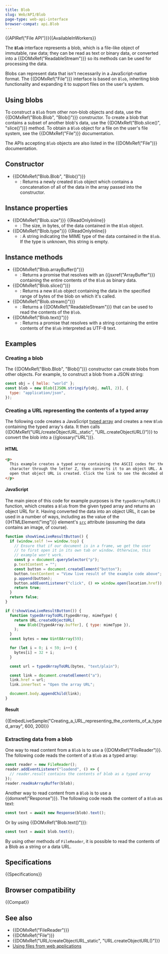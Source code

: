 ```yaml
---
title: Blob
slug: Web/API/Blob
page-type: web-api-interface
browser-compat: api.Blob
---
```


{{APIRef("File API")}}{{AvailableInWorkers}}

The **`Blob`** interface represents a blob, which is a file-like object of immutable, raw data; they can be read as text or binary data, or converted into a {{DOMxRef("ReadableStream")}} so its methods can be used for processing the data.

Blobs can represent data that isn't necessarily in a JavaScript-native format. The {{DOMxRef("File")}} interface is based on `Blob`, inheriting blob functionality and expanding it to support files on the user's system.

## Using blobs

To construct a `Blob` from other non-blob objects and data, use the {{DOMxRef("Blob.Blob", "Blob()")}} constructor. To create a blob that contains a subset of another blob's data, use the {{DOMxRef("Blob.slice()", "slice()")}} method. To obtain a `Blob` object for a file on the user's file system, see the {{DOMxRef("File")}} documentation.

The APIs accepting `Blob` objects are also listed in the {{DOMxRef("File")}} documentation.

## Constructor

- {{DOMxRef("Blob.Blob", "Blob()")}}
  - : Returns a newly created `Blob` object which contains a concatenation of all of the data in the array passed into the constructor.

## Instance properties

- {{DOMxRef("Blob.size")}} {{ReadOnlyInline}}
  - : The size, in bytes, of the data contained in the `Blob` object.
- {{DOMxRef("Blob.type")}} {{ReadOnlyInline}}
  - : A string indicating the MIME type of the data contained in the `Blob`. If the type is unknown, this string is empty.

## Instance methods

- {{DOMxRef("Blob.arrayBuffer()")}}
  - : Returns a promise that resolves with an {{jsxref("ArrayBuffer")}} containing the entire contents of the `Blob` as binary data.
- {{DOMxRef("Blob.slice()")}}
  - : Returns a new `Blob` object containing the data in the specified range of bytes of the blob on which it's called.
- {{DOMxRef("Blob.stream()")}}
  - : Returns a {{DOMxRef("ReadableStream")}} that can be used to read the contents of the `Blob`.
- {{DOMxRef("Blob.text()")}}
  - : Returns a promise that resolves with a string containing the entire contents of the `Blob` interpreted as UTF-8 text.

## Examples

### Creating a blob

The {{DOMxRef("Blob.Blob", "Blob()")}} constructor can create blobs from other objects. For example, to construct a blob from a JSON string:

```js
const obj = { hello: "world" };
const blob = new Blob([JSON.stringify(obj, null, 2)], {
  type: "application/json",
});
```

### Creating a URL representing the contents of a typed array

The following code creates a JavaScript [typed array](/en-US/docs/Web/JavaScript/Guide/Typed_arrays) and creates a new `Blob` containing the typed array's data. It then calls {{DOMxRef("URL/createObjectURL_static", "URL.createObjectURL()")}} to convert the blob into a {{glossary("URL")}}.

#### HTML

```html
<p>
  This example creates a typed array containing the ASCII codes for the space
  character through the letter Z, then converts it to an object URL. A link to
  open that object URL is created. Click the link to see the decoded object URL.
</p>
```

#### JavaScript

The main piece of this code for example purposes is the `typedArrayToURL()` function, which creates a `Blob` from the given typed array and returns an object URL for it. Having converted the data into an object URL, it can be used in a number of ways, including as the value of the {{HTMLElement("img")}} element's [`src`](/en-US/docs/Web/HTML/Element/img#src) attribute (assuming the data contains an image, of course).

```js
function showViewLiveResultButton() {
  if (window.self !== window.top) {
    // Ensure that if our document is in a frame, we get the user
    // to first open it in its own tab or window. Otherwise, this
    // example won't work.
    const p = document.querySelector("p");
    p.textContent = "";
    const button = document.createElement("button");
    button.textContent = "View live result of the example code above";
    p.append(button);
    button.addEventListener("click", () => window.open(location.href));
    return true;
  }
  return false;
}

if (!showViewLiveResultButton()) {
  function typedArrayToURL(typedArray, mimeType) {
    return URL.createObjectURL(
      new Blob([typedArray.buffer], { type: mimeType }),
    );
  }
  const bytes = new Uint8Array(59);

  for (let i = 0; i < 59; i++) {
    bytes[i] = 32 + i;
  }

  const url = typedArrayToURL(bytes, "text/plain");

  const link = document.createElement("a");
  link.href = url;
  link.innerText = "Open the array URL";

  document.body.appendChild(link);
}
```

#### Result

{{EmbedLiveSample("Creating_a_URL_representing_the_contents_of_a_typed_array", 600, 200)}}

### Extracting data from a blob

One way to read content from a `Blob` is to use a {{DOMxRef("FileReader")}}. The following code reads the content of a `Blob` as a typed array:

```js
const reader = new FileReader();
reader.addEventListener("loadend", () => {
  // reader.result contains the contents of blob as a typed array
});
reader.readAsArrayBuffer(blob);
```

Another way to read content from a `Blob` is to use a {{domxref("Response")}}. The following code reads the content of a `Blob` as text:

```js
const text = await new Response(blob).text();
```

Or by using {{DOMxRef("Blob.text()")}}:

```js
const text = await blob.text();
```

By using other methods of `FileReader`, it is possible to read the contents of a Blob as a string or a data URL.

## Specifications

{{Specifications}}

## Browser compatibility

{{Compat}}

## See also

- {{DOMxRef("FileReader")}}
- {{DOMxRef("File")}}
- {{DOMxRef("URL/createObjectURL_static", "URL.createObjectURL()")}}
- [Using files from web applications](/en-US/docs/Web/API/File_API/Using_files_from_web_applications)
